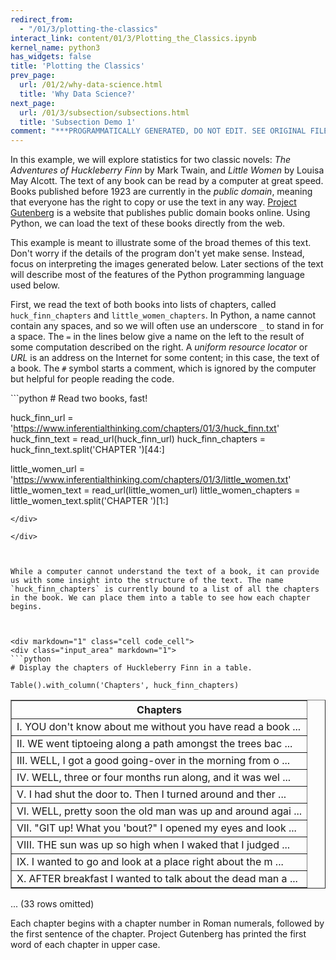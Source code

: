 ```yaml
---
redirect_from:
  - "/01/3/plotting-the-classics"
interact_link: content/01/3/Plotting_the_Classics.ipynb
kernel_name: python3
has_widgets: false
title: 'Plotting the Classics'
prev_page:
  url: /01/2/why-data-science.html
  title: 'Why Data Science?'
next_page:
  url: /01/3/subsection/subsections.html
  title: 'Subsection Demo 1'
comment: "***PROGRAMMATICALLY GENERATED, DO NOT EDIT. SEE ORIGINAL FILES IN /content***"
---
```

In this example, we will explore statistics for two classic novels: *The Adventures of Huckleberry Finn* by Mark Twain, and *Little Women* by Louisa May Alcott. The text of any book can be read by a computer at great speed. Books published before 1923 are currently in the *public domain*, meaning that everyone has the right to copy or use the text in any way. [Project Gutenberg](http://www.gutenberg.org/) is a website that publishes public domain books online. Using Python, we can load the text of these books directly from the web.

This example is meant to illustrate some of the broad themes of this text. Don't worry if the details of the program don't yet make sense. Instead, focus on interpreting the images generated below. Later sections of the text will describe most of the features of the Python programming language used below.

First, we read the text of both books into lists of chapters, called `huck_finn_chapters` and `little_women_chapters`. In Python, a name cannot contain any spaces, and so we will often use an underscore `_` to stand in for a space. The `=` in the lines below give a name on the left to the result of some computation described on the right. A *uniform resource locator* or *URL* is an address on the Internet for some content; in this case, the text of a book. The `#` symbol starts a comment, which is ignored by the computer but helpful for people reading the code.



<div markdown="1" class="cell code_cell">
<div class="input_area" markdown="1">
```python
# Read two books, fast!

huck_finn_url = 'https://www.inferentialthinking.com/chapters/01/3/huck_finn.txt'
huck_finn_text = read_url(huck_finn_url)
huck_finn_chapters = huck_finn_text.split('CHAPTER ')[44:]

little_women_url = 'https://www.inferentialthinking.com/chapters/01/3/little_women.txt'
little_women_text = read_url(little_women_url)
little_women_chapters = little_women_text.split('CHAPTER ')[1:]

```
</div>

</div>



While a computer cannot understand the text of a book, it can provide us with some insight into the structure of the text. The name `huck_finn_chapters` is currently bound to a list of all the chapters in the book. We can place them into a table to see how each chapter begins.



<div markdown="1" class="cell code_cell">
<div class="input_area" markdown="1">
```python
# Display the chapters of Huckleberry Finn in a table.

Table().with_column('Chapters', huck_finn_chapters)

```
</div>

<div class="output_wrapper" markdown="1">
<div class="output_subarea" markdown="1">



<div markdown="0" class="output output_html">
<table border="1" class="dataframe">
    <thead>
        <tr>
            <th>Chapters</th>
        </tr>
    </thead>
    <tbody>
        <tr>
            <td>I. YOU don't know about me without you have read a book  ...</td>
        </tr>
        <tr>
            <td>II. WE went tiptoeing along a path amongst the trees bac ...</td>
        </tr>
        <tr>
            <td>III. WELL, I got a good going-over in the morning from o ...</td>
        </tr>
        <tr>
            <td>IV. WELL, three or four months run along, and it was wel ...</td>
        </tr>
        <tr>
            <td>V. I had shut the door to. Then I turned around and ther ...</td>
        </tr>
        <tr>
            <td>VI. WELL, pretty soon the old man was up and around agai ...</td>
        </tr>
        <tr>
            <td>VII. "GIT up! What you 'bout?" I opened my eyes and look ...</td>
        </tr>
        <tr>
            <td>VIII. THE sun was up so high when I waked that I judged  ...</td>
        </tr>
        <tr>
            <td>IX. I wanted to go and look at a place right about the m ...</td>
        </tr>
        <tr>
            <td>X. AFTER breakfast I wanted to talk about the dead man a ...</td>
        </tr>
    </tbody>
</table>
<p>... (33 rows omitted)</p>
</div>


</div>
</div>
</div>



Each chapter begins with a chapter number in Roman numerals, followed by the first sentence of the chapter. Project Gutenberg has printed the first word of each chapter in upper case. 

